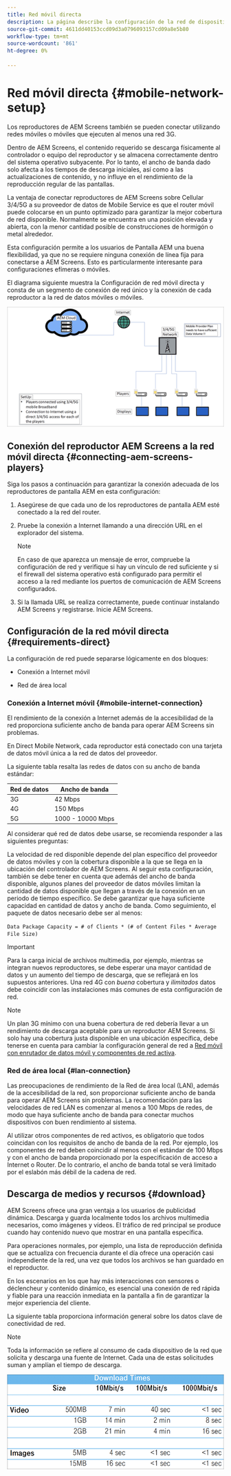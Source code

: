 ```yaml
---
title: Red móvil directa
description: La página describe la configuración de la red de dispositivos portátiles directos
source-git-commit: 4611dd40153ccd09d3a0796093157cd09a8e5b80
workflow-type: tm+mt
source-wordcount: '861'
ht-degree: 0%

---
```



# Red móvil directa {#mobile-network-setup}

Los reproductores de AEM Screens también se pueden conectar utilizando redes móviles o móviles que ejecuten al menos una red 3G.

Dentro de AEM Screens, el contenido requerido se descarga físicamente al controlador o equipo del reproductor y se almacena correctamente dentro del sistema operativo subyacente. Por lo tanto, el ancho de banda dado solo afecta a los tiempos de descarga iniciales, así como a las actualizaciones de contenido, y no influye en el rendimiento de la reproducción regular de las pantallas.

La ventaja de conectar reproductores de AEM Screens sobre Cellular 3/4/5G a su proveedor de datos de Mobile Service es que el router móvil puede colocarse en un punto optimizado para garantizar la mejor cobertura de red disponible. Normalmente se encuentra en una posición elevada y abierta, con la menor cantidad posible de construcciones de hormigón o metal alrededor.

Esta configuración permite a los usuarios de Pantalla AEM una buena flexibilidad, ya que no se requiere ninguna conexión de línea fija para conectarse a AEM Screens. Esto es particularmente interesante para configuraciones efímeras o móviles.

El diagrama siguiente muestra la Configuración de red móvil directa y consta de un segmento de conexión de red único y la conexión de cada reproductor a la red de datos móviles o móviles.

![](/help/using/assets/direct-mobile-1.png)

## Conexión del reproductor AEM Screens a la red móvil directa {#connecting-aem-screens-players}

Siga los pasos a continuación para garantizar la conexión adecuada de los reproductores de pantalla AEM en esta configuración:

1. Asegúrese de que cada uno de los reproductores de pantalla AEM esté conectado a la red del router.

1. Pruebe la conexión a Internet llamando a una dirección URL en el explorador del sistema.

   >[!NOTE]
   >En caso de que aparezca un mensaje de error, compruebe la configuración de red y verifique si hay un vínculo de red suficiente y si el firewall del sistema operativo está configurado para permitir el acceso a la red mediante los puertos de comunicación de AEM Screens configurados.

1. Si la llamada URL se realiza correctamente, puede continuar instalando AEM Screens y registrarse. Inicie AEM Screens.

## Configuración de la red móvil directa {#requirements-direct}

La configuración de red puede separarse lógicamente en dos bloques:

* Conexión a Internet móvil

* Red de área local

### Conexión a Internet móvil {#mobile-internet-connection}

El rendimiento de la conexión a Internet además de la accesibilidad de la red proporciona suficiente ancho de banda para operar AEM Screens sin problemas.

En Direct Mobile Network, cada reproductor está conectado con una tarjeta de datos móvil única a la red de datos del proveedor.

La siguiente tabla resalta las redes de datos con su ancho de banda estándar:

| Red de datos | Ancho de banda |
|--- |--- |
| 3G | 42 Mbps |
| 4G | 150 Mbps |
| 5G | 1000 - 10000 Mbps |

Al considerar qué red de datos debe usarse, se recomienda responder a las siguientes preguntas:

La velocidad de red disponible depende del plan específico del proveedor de datos móviles y con la cobertura disponible a la que se llega en la ubicación del controlador de AEM Screens.
Al seguir esta configuración, también se debe tener en cuenta que además del ancho de banda disponible, algunos planes del proveedor de datos móviles limitan la cantidad de datos disponible que llegan a través de la conexión en un periodo de tiempo específico. Se debe garantizar que haya suficiente capacidad en cantidad de datos y ancho de banda.
Como seguimiento, el paquete de datos necesario debe ser al menos:

`Data Package Capacity = # of Clients * (# of Content Files * Average File Size)`


>[!IMPORTANT]
>Para la carga inicial de archivos multimedia, por ejemplo, mientras se integran nuevos reproductores, se debe esperar una mayor cantidad de datos y un aumento del tiempo de descarga, que se reflejará en los supuestos anteriores. Una red 4G con *buena* cobertura y *ilimitados* datos debe coincidir con las instalaciones más comunes de esta configuración de red.

>[!NOTE]
>Un plan 3G mínimo con una buena cobertura de red debería llevar a un rendimiento de descarga aceptable para un reproductor AEM Screens. Si solo hay una cobertura justa disponible en una ubicación específica, debe tenerse en cuenta para cambiar la configuración general de red a [Red móvil con enrutador de datos móvil y componentes de red activa](/help/using/mobile-network-router.md).


### Red de área local {#lan-connection}

Las preocupaciones de rendimiento de la Red de área local (LAN), además de la accesibilidad de la red, son proporcionar suficiente ancho de banda para operar AEM Screens sin problemas. La recomendación para las velocidades de red LAN es comenzar al menos a 100 Mbps de redes, de modo que haya suficiente ancho de banda para conectar muchos dispositivos con buen rendimiento al sistema.

Al utilizar otros componentes de red activos, es obligatorio que todos coincidan con los requisitos de ancho de banda de la red. Por ejemplo, los componentes de red deben coincidir al menos con el estándar de 100 Mbps y con el ancho de banda proporcionado por la especificación de acceso a Internet o Router. De lo contrario, el ancho de banda total se verá limitado por el eslabón más débil de la cadena de red.

## Descarga de medios y recursos {#download}

AEM Screens ofrece una gran ventaja a los usuarios de publicidad dinámica. Descarga y guarda localmente todos los archivos multimedia necesarios, como imágenes y vídeos. El tráfico de red principal se produce cuando hay contenido nuevo que mostrar en una pantalla específica.

Para operaciones normales, por ejemplo, una lista de reproducción definida que se actualiza con frecuencia durante el día ofrece una operación casi independiente de la red, una vez que todos los archivos se han guardado en el reproductor.

En los escenarios en los que hay más interacciones con sensores o déclencheur y contenido dinámico, es esencial una conexión de red rápida y fiable para una reacción inmediata en la pantalla a fin de garantizar la mejor experiencia del cliente.

La siguiente tabla proporciona información general sobre los datos clave de conectividad de red.

>[!NOTE]
>
>Toda la información se refiere al consumo de cada dispositivo de la red que solicita y descarga una fuente de Internet. Cada una de estas solicitudes suman y amplían el tiempo de descarga.

![](/help/using/assets/download-times-mobile.png)



